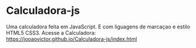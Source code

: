 # Calculadora-js
Uma calculadora feita em JavaScript. E com liguagens de marcaçao e estilo HTML5 CSS3.
Acesse a Calculadora: https://jooaovictor.github.io/Calculadora-js/index.html
